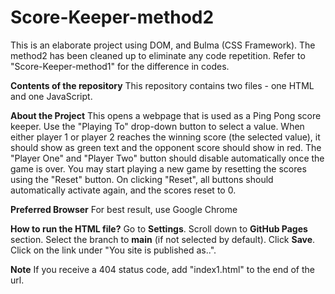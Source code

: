 # Score-Keeper-method2
This is an elaborate project using DOM, and Bulma (CSS Framework). The method2 has been cleaned up to eliminate any code repetition. Refer to "Score-Keeper-method1" for the difference in codes. 

**Contents of the repository**
This repository contains two files - one HTML and one JavaScript.

**About the Project**
This opens a webpage that is used as a Ping Pong score keeper. Use the "Playing To" drop-down button to select a value. When either player 1 or player 2 
reaches the winning score (the selected value), it should show as green text and the opponent score should show in red. The "Player One" and "Player Two" button
should disable automatically once the game is over. You may start playing a new game by resetting the scores using the "Reset" button. On clicking "Reset", all buttons
should automatically activate again, and the scores reset to 0. 

**Preferred Browser**
For best result, use Google Chrome

**How to run the HTML file?** 
Go to **Settings**. Scroll down to **GitHub Pages** section. Select the branch to **main** (if not selected by default). Click **Save**. Click on the link under "You site is published as..".

**Note** 
If you receive a 404 status code, add "index1.html" to the end of the url. 
